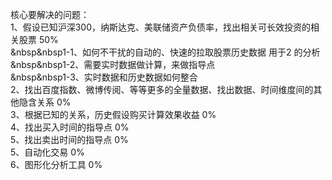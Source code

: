 核心要解决的问题：<br>
1、假设已知沪深300，纳斯达克、美联储资产负债率，找出相关可长效投资的相关股票  50%<br>
&nbsp&nbsp1-1、如何不干扰的自动的、快速的拉取股票历史数据 用于2 的分析<br>
&nbsp&nbsp1-2、需要实时数据做计算，来做指导点<br>
&nbsp&nbsp1-3、实时数据和历史数据如何整合<br>
2、找出百度指数、微博传阅、等等更多的全量数据、找出数据、时间维度间的其他隐含关系 0%<br>
3、根据已知的关系，历史假设购买计算效果收益 0%<br>
4、找出买入时间的指导点 0%<br>
5、找出卖出时间的指导点 0%<br>
5、自动化交易 0%<br>
6、图形化分析工具 0%<br>
